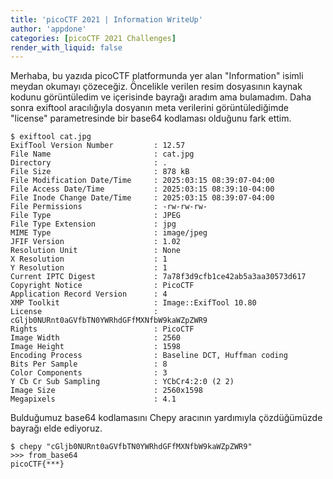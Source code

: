 ```yaml
---
title: 'picoCTF 2021 | Information WriteUp'
author: 'appdone'
categories: [picoCTF 2021 Challenges]
render_with_liquid: false
---
```


Merhaba, bu yazıda picoCTF platformunda yer alan "Information" isimli meydan okumayı çözeceğiz. Öncelikle verilen resim dosyasının kaynak kodunu görüntüledim ve içerisinde bayrağı aradım ama bulamadım. Daha sonra exiftool aracılığıyla dosyanın meta verilerini görüntülediğimde "license" parametresinde bir base64 kodlaması olduğunu fark ettim.

```console
$ exiftool cat.jpg 
ExifTool Version Number         : 12.57
File Name                       : cat.jpg
Directory                       : .
File Size                       : 878 kB
File Modification Date/Time     : 2025:03:15 08:39:07-04:00
File Access Date/Time           : 2025:03:15 08:39:10-04:00
File Inode Change Date/Time     : 2025:03:15 08:39:07-04:00
File Permissions                : -rw-rw-rw-
File Type                       : JPEG
File Type Extension             : jpg
MIME Type                       : image/jpeg
JFIF Version                    : 1.02
Resolution Unit                 : None
X Resolution                    : 1
Y Resolution                    : 1
Current IPTC Digest             : 7a78f3d9cfb1ce42ab5a3aa30573d617
Copyright Notice                : PicoCTF
Application Record Version      : 4
XMP Toolkit                     : Image::ExifTool 10.80
License                         : cGljb0NURnt0aGVfbTN0YWRhdGFfMXNfbW9kaWZpZWR9
Rights                          : PicoCTF
Image Width                     : 2560
Image Height                    : 1598
Encoding Process                : Baseline DCT, Huffman coding
Bits Per Sample                 : 8
Color Components                : 3
Y Cb Cr Sub Sampling            : YCbCr4:2:0 (2 2)
Image Size                      : 2560x1598
Megapixels                      : 4.1
```

Bulduğumuz base64 kodlamasını Chepy aracının yardımıyla çözdüğümüzde bayrağı elde ediyoruz.

```console
$ chepy "cGljb0NURnt0aGVfbTN0YWRhdGFfMXNfbW9kaWZpZWR9"
>>> from_base64
picoCTF{***}
```
